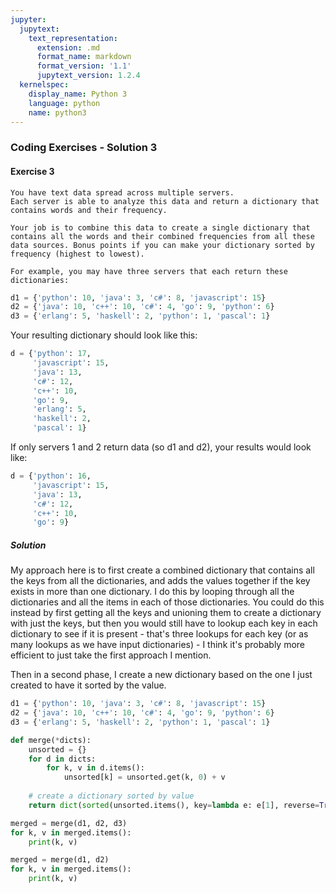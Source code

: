 ```yaml
---
jupyter:
  jupytext:
    text_representation:
      extension: .md
      format_name: markdown
      format_version: '1.1'
      jupytext_version: 1.2.4
  kernelspec:
    display_name: Python 3
    language: python
    name: python3
---
```


### Coding Exercises - Solution 3


#### Exercise 3

```
You have text data spread across multiple servers.
Each server is able to analyze this data and return a dictionary that contains words and their frequency.

Your job is to combine this data to create a single dictionary that contains all the words and their combined frequencies from all these data sources. Bonus points if you can make your dictionary sorted by frequency (highest to lowest).

For example, you may have three servers that each return these dictionaries:
```

```python
d1 = {'python': 10, 'java': 3, 'c#': 8, 'javascript': 15}
d2 = {'java': 10, 'c++': 10, 'c#': 4, 'go': 9, 'python': 6}
d3 = {'erlang': 5, 'haskell': 2, 'python': 1, 'pascal': 1}
```

Your resulting dictionary should look like this:

```python
d = {'python': 17,
     'javascript': 15,
     'java': 13,
     'c#': 12,
     'c++': 10,
     'go': 9,
     'erlang': 5,
     'haskell': 2,
     'pascal': 1}
```

If only servers 1 and 2 return data (so d1 and d2), your results would look like:

```python
d = {'python': 16,
     'javascript': 15,
     'java': 13,
     'c#': 12,
     'c++': 10, 
     'go': 9}
```

##### Solution


My approach here is to first create a combined dictionary that contains all the keys from all the dictionaries, and adds the values together if the key exists in more than one dictionary.
I do this by looping through all the dictionaries and all the items in each of those dictionaries.
You could do this instead by first getting all the keys and unioning them to create a dictionary with just the keys, but then you would still have to lookup each key in each dictionary to see if it is present - that's three lookups for each key (or as many lookups as we have input dictionaries) - I think it's probably more efficient to just take the first approach I mention.

Then in a second phase, I create a new dictionary based on the one I just created to have it sorted by the value.

```python
d1 = {'python': 10, 'java': 3, 'c#': 8, 'javascript': 15}
d2 = {'java': 10, 'c++': 10, 'c#': 4, 'go': 9, 'python': 6}
d3 = {'erlang': 5, 'haskell': 2, 'python': 1, 'pascal': 1}

def merge(*dicts):
    unsorted = {}
    for d in dicts:
        for k, v in d.items():
            unsorted[k] = unsorted.get(k, 0) + v
            
    # create a dictionary sorted by value
    return dict(sorted(unsorted.items(), key=lambda e: e[1], reverse=True))
```

```python
merged = merge(d1, d2, d3)
for k, v in merged.items():
    print(k, v)
```

```python
merged = merge(d1, d2)
for k, v in merged.items():
    print(k, v)
```

```python

```
